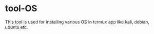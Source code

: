 # tool-OS
This tool is used for installing various OS in termux app like kali, debian, ubuntu etc. 

